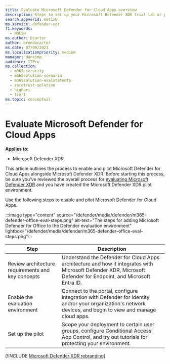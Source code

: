 ```yaml
---
title: Evaluate Microsoft Defender for Cloud Apps overview
description: Steps to set up your Microsoft Defender XDR trial lab or pilot environment to try out and experience the security solution designed to protect devices, identity, data, and applications in your organization.
search.appverid: met150
ms.service: defender-xdr
f1.keywords:
  - NOCSH
ms.author: bcarter
author: brendacarter
ms.date: 07/09/2021
ms.localizationpriority: medium
manager: dansimp
audience: ITPro
ms.collection:
  - m365-security
  - m365solution-scenario
  - m365solution-evalutatemtp
  - zerotrust-solution
  - highpri
  - tier1
ms.topic: conceptual
---
```


# Evaluate Microsoft Defender for Cloud Apps

**Applies to:**
- Microsoft Defender XDR

This article outlines the process to enable and pilot Microsoft Defender for Cloud Apps alongside Microsoft Defender XDR. Before starting this process, be sure you've reviewed the overall process for [evaluating Microsoft Defender XDR](pilot-deploy-overview.md) and you have created the Microsoft Defender XDR pilot environment.

Use the following steps to enable and pilot Microsoft Defender for Cloud Apps.

:::image type="content" source="/defender/media/defender/m365-defender-office-eval-steps.png" alt-text="The steps for adding Microsoft Defender for Office to the Defender evaluation environment" lightbox="/defender/media/defender/m365-defender-office-eval-steps.png":::

|Step  |Description  |
|---------|---------|
|Review architecture requirements and key concepts    | Understand the Defender for Cloud Apps architecture and how it integrates with Microsoft Defender XDR, Microsoft Defender for Endpoint, and Microsoft Entra ID.        |
|Enable the evaluation environment     | Connect to the portal, configure integration with Defender for Identity and/or your organization's network devices, and begin to view and manage cloud apps.         |
|Set up the pilot    | Scope your deployment to certain user groups, configure Conditional Access App Control, and try out tutorials for protecting your environment.       |
[!INCLUDE [Microsoft Defender XDR rebranding](../includes/defender-m3d-techcommunity.md)]
